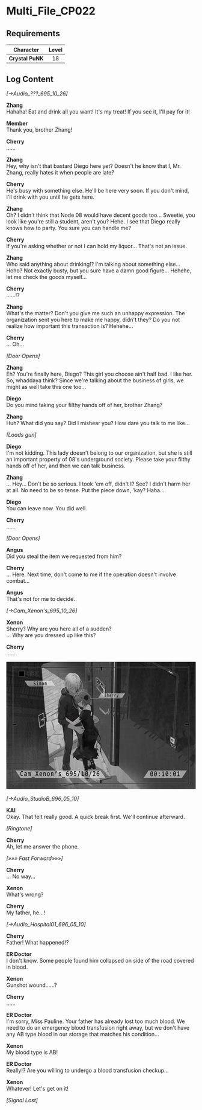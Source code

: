 # Multi_File_CP022
## Requirements
|   Character    |Level|
|----------------|:---:|
|**Crystal PuNK**| 18  |

## Log Content
*[→Audio\_???\_695\_10\_26]*

**Zhang**<br>
Hahaha! Eat and drink all you want! It's my treat! If you see it, I'll pay for it!

**Member**<br>
Thank you, brother Zhang!

**Cherry**<br>
......

**Zhang**<br>
Hey, why isn't that bastard Diego here yet? Doesn't he know that I, Mr. Zhang, really hates it when people are late?

**Cherry**<br>
He's busy with something else. He'll be here very soon. If you don't mind, I'll drink with you until he gets here.

**Zhang**<br>
Oh? I didn't think that Node 08 would have decent goods too... Sweetie, you look like you're still a student, aren't you? Hehe. I see that Diego really knows how to party. You sure you can handle me?

**Cherry**<br>
If you're asking whether or not I can hold my liquor... That's not an issue.

**Zhang**<br>
Who said anything about drinking!? I'm talking about something else... Hoho? Not exactly busty, but you sure have a damn good figure... Hehehe, let me check the goods myself...

**Cherry**<br>
......!?

**Zhang**<br>
What's the matter? Don't you give me such an unhappy expression. The organization sent you here to make me happy, didn't they? Do you not realize how important this transaction is? Hehehe...

**Cherry**<br>
... Oh...

*\[Door Opens\]*

**Zhang**<br>
Eh? You're finally here, Diego? This girl you choose ain't half bad. I like her. So, whaddaya think? Since we're talking about the business of girls, we might as well take this one too...

**Diego**<br>
Do you mind taking your filthy hands off of her, brother Zhang?

**Zhang**<br>
Huh? What did you say? Did I mishear you? How dare you talk to me like...

*\[Loads gun\]*

**Diego**<br>
I'm not kidding. This lady doesn't belong to our organization, but she is still an important property of 08's underground society. Please take your filthy hands off of her, and then we can talk business.

**Zhang**<br>
... Hey... Don't be so serious. I took 'em off, didn't I? See? I didn't harm her at all.  No need to be so tense. Put the piece down, 'kay? Haha...

**Diego**<br>
You can leave now. You did well.

**Cherry**<br>
......

*\[Door Opens\]*

**Angus**<br>
Did you steal the item we requested from him?

**Cherry**<br>
... Here. Next time, don't come to me if the operation doesn't involve combat...

**Angus**<br>
That's not for me to decide.

*[→Cam\_Xenon's\_695\_10\_26]*

**Xenon**<br>
Sherry? Why are you here all of a sudden?<br>
... Why are you dressed up like this?

**Cherry**<br>
......

![chos2401.png](./attachments/chos2401.png)

*[→Audio\_StudioB\_696\_05\_10]*

**KAI**<br>
Okay. That felt really good. A quick break first. We'll continue afterward.

*\[Ringtone\]*

**Cherry**<br>
Ah, let me answer the phone.

*[»»» Fast Forward»»»]*

**Cherry**<br>
... No way...

**Xenon**<br>
What's wrong?

**Cherry**<br>
My father, he...!

*[→Audio\_Hospital01\_696\_05\_10]*

**Cherry**<br>
Father! What happened!?

**ER Doctor**<br>
I don't know. Some people found him collapsed on side of the road covered in blood.

**Xenon**<br>
Gunshot wound......?

**Cherry**<br>
......

**ER Doctor**<br>
I'm sorry, Miss Pauline. Your father has already lost too much blood. We need to do an emergency blood transfusion right away, but we don't have any AB type blood in our storage that matches his condition...

**Xenon**<br>
My blood type is AB!

**ER Doctor**<br>
Really!? Are you willing to undergo a blood transfusion checkup...

**Xenon**<br>
Whatever! Let's get on it!

*[Signal Lost]*
